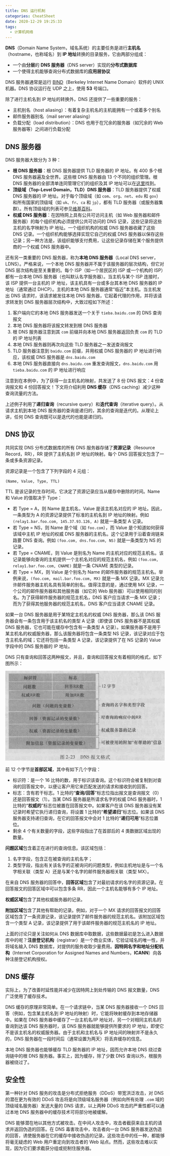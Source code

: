 ```yaml
---
title: DNS 运行机制
categories: CheatSheet
date: 2020-12-29 19:25:33
tags:
  - 计算机网络
---
```


**DNS**（Domain Name System，域名系统）的主要任务是进行**主机名**（hostname，也称域名）到 **IP 地址**转换的目录服务，它由两部分组成：

- 一个由**分层**的 **DNS 服务器**（DNS server）实现的**分布式数据库**
- 一个使得主机能够查询分布式数据库的**应用层协议**

DNS 服务器通常是运行 [BIND](https://www.isc.org/bind/)（Berkeley Internet Name Domain）软件的 UNIX 机器。DNS 协议运行在 UDP 之上，使用 **53** 号端口。

<!-- more -->

除了进行主机名到 IP 地址的转换外，DNS 还提供了一些重要的服务：

- 主机别名（host aliasing）：有着复杂主机名的主机能拥有一个或着多个别名
- 邮件服务器别名（mail server aliasing）
- 负载分配（load distribution）：DNS 也用于在冗余的服务器（如冗余的 Web 服务器等）之间进行负载分配

## DNS 服务器

DNS 服务器大致分为 3 种：

- **根 DNS 服务器**：根 DNS 服务器提供 TLD 服务器的 IP 地址。有 400 多个根 DNS 服务器遍及全世界。这些根 DNS 服务器由 13 个不同的组织管理。根 DNS 服务器的全部清单连同管理它们的组织及其 IP 地址可以在[这里](https://root-servers.org/)找到。
- **顶级域（Top-Level Domain，TLD）DNS 服务器**：TLD 服务器提供了权威 DNS 服务器的 IP 地址。对于每个顶级域（如 `com`、`org`、`net`、`edu` 和 `gov`）和所有国家的顶级域（如 `uk`、`fr`、`ca` 和 `jp`），都有 TLD 服务器（或服务器集群）。所有顶级域的列表可参见[维基百科](https://zh.wikipedia.org/wiki/%E4%BA%92%E8%81%94%E7%BD%91%E9%A1%B6%E7%BA%A7%E5%9F%9F%E5%88%97%E8%A1%A8)。
- **权威 DNS 服务器**：在因特网上具有公共可访问主机（如 Web 服务器和邮件服务器）的每个组织机构必须提供公共可访问的 DNS 记录，这些记录将这些主机的名字映射为 IP 地址。一个组织机构的权威 DNS 服务器收藏了这些 DNS 记录。一个组织机构能够选择实现它自己的权威 DNS 服务器以保存这些记录；另一种方法是，该组织能够支付费用，让这些记录存储在某个服务提供商的一个权威 DNS 服务器中。

还有另一类重要的 DNS 服务器，称为**本地 DNS 服务器**（Local DNS server，LDNS）。严格来说，一个本地 DNS 服务器并不属于该服务器的层次结构，但它对 DNS 层次结构是至关重要的。每个 ISP（如一个居民区的 ISP 或一个机构的 ISP）都有一台本地 DNS 服务器（也叫默认名字服务器）。当主机与某个 ISP 连接时，该 ISP 提供一台主机的 IP 地址，该主机具有一台或多台其本地 DNS 服务器的 IP 地址（通常通过 DHCP）。主机的本地 DNS 服务器通常“临近”本主机。当主机发出 DNS 请求时，该请求被发往本地 DNS 服务器，它起着代理的作用，并将该请求转发到 DNS 服务器层次结构中，大致过程如下所述：

1. 客户端向它的本地 DNS 服务器发送一个关于 `tieba.baidu.com` 的 DNS 查询报文
2. 本地 DNS 服务器将该报文转发到根 DNS 服务器
3. 根 DNS 服务器注意到其 `com` 前缀并向本地 DNS 服务器返回负责 `com` 的 TLD 的 IP 地址列表
4. 本地 DNS 服务器则再次向这些 TLD 服务器之一发送查询报文
5. TLD 服务器注意到 `baidu.com` 前缀，并用权威 DNS 服务器的 IP 地址进行响应，该权威 DNS 服务器是 `dns.baidu.com`
6. 本地 DNS 服务器直接向 `dns.baidu.com` 重发查询报文，`dns.baidu.com` 用 `tieba.baidu.com` 的 IP 地址进行响应

注意到在本例中，为了获得一台主机名的映射，共发送了 8 份 DNS 报文：4 份查询报文和 4 份回答报文！下文将介绍利用 **DNS 缓存**（DNS caching）减少这种查询流量的方法。

上述例子利用了**递归查询**（recursive query）和**迭代查询**（iterative query）。从请求主机到本地 DNS 服务器的查询是递归的，其余的查询是迭代的。从理论上讲，任何 DNS 查询既可以是迭代的也能是递归的。

## DNS 协议

共同实现 DNS 分布式数据库的所有 DNS 服务器存储了**资源记录**（Resource Record，RR），RR 提供了主机名到 IP 地址的映射。每个 DNS 回答报文包含了一条或多条资源记录。

资源记录是一个包含了下列字段的 4 元组：

```text
(Name, Value, Type, TTL)
```

TTL 是该记录的生存时间，它决定了资源记录应当从缓存中删除的时间。Name 和 Value 的值取决于 Type：

- 若 Type = A，则 Name 是主机名，Value 是该主机名对应的 IP 地址。因此，一条类型为 A 的资源记录提供了标准的主机名到 IP 地址的映射。例如 `(relay1.bar.foo.com, 145.37.93.126, A)` 就是一条类型 A 记录。
- 若 Type = NS，则 Name 是个域（如 `foo.com`），而 Value 是个知道如何获得该域中主机 IP 地址的权威 DNS 服务器的主机名。这个记录用于沿着查询链来路要 DNS 查询。例如 `(foo.com, dns.foo.com, NS)` 就是一条类型为 NS 的记录。
- 若 Type = CNAME，则 Value 是别名为 Name 的主机对应的规范主机名。该记录能够向查询的主机提供一个主机名对应的规范主机名，例如 `(foo.com, relay1.bar.foo.com, CNAME)` 就是一条 CNAME 类型的记录。
- 若 Type = MX，则 Value 是个别名为 Name 的邮件服务器的规范主机名。举例来说，`(foo.com, mail.bar.foo.com, MX)` 就是一条 MX 记录。MX 记录允许邮件服务器主机名具有简单的别名。值得注意的是，通过使用 MX 记录，一个公司的邮件服务器和其他服务器（如它的 Web 服务器）可以使用相同的别名。为了获得邮件服务器的规范主机名，DNS 客户应当请求一条 MX 记录；而为了获得其他服务器的规范主机名，DNS 客户应当请求 CNAME 记录。

如果一台 DNS 服务器是用于某特定主机名的权威 DNS 服务器，那么该 DNS 服务器会有一条包含用于该主机名的类型 A 记录（即使该 DNS 服务器不是其权威 DNS 服务器，它也可能在缓存中包含有一条类型 A 记录）。如果服务器不是用于某主机名的权威服务器，那么该服务器将包含一条类型 NS 记录，该记录对应于包含主机名的域；它还将包括一条类型 A 记录，该记录提供了在 NS 记录的 Value 字段中的 DNS 服务器的 IP 地址。

DNS 只有查询和回答这两种报文，并且，查询和回答报文有着相同的格式，如下图所示：

![dns message](/images/dns-message.jpg)

前 12 个字节是**首部区域**，其中有如下几个字段：

- 标识符：是一个 16 比特的数，用于标识该查询。这个标识符会被复制到对查询的回答报文中，以便让客户用它来匹配发送的请求和接收到的回答。
- 标志：含有若干标志。1 比特的“**查询/回答**”标志位指出报文是查询报文（0）还是回答报文（1）。当某 DNS 服务器是所请求名字的权威 DNS 服务器时，1 比特的“**权威的**”标志位被置在回答报文中。如果客户在该 DNS 服务器没有某记录时希望它执行递归查询，将设置 1 比特的“**希望递归**”标志位。如果该 DNS 服务器支持递归查询，在它的回答报文中会对 1 比特的“**递归可用**”标志位置位。
- 剩余 4 个有关数量的字段，这些字段指出了在首部后的 4 类数据区域出现的数量。

**问题区域**包含着正在进行的查询信息。该区域包括：

1. 名字字段，包含正在被查询的主机名字；
2. 类型字段，指出有关该名字的正被询问的问题类型，例如主机地址是与一个名字相关联（类型 A）还是与某个名字的邮件服务器相关联（类型 MX）。

在来自 DNS 服务器的回答中，**回答区域**包含了对最初请求的名字的资源记录。在回答报文的回答区域中可以包含多条 RR，因此一个主机名能够有多个 IP 地址。

**权威区域**包含了其他权威服务器的记录。

**附加区域**包含了其他有帮助的记录。例如，对于一个 MX 请求的回答报文的回答区域包含了一条资源记录，该记录提供了邮件服务器的规范主机名。该附加区域包含一个类型 A 记录，该记录提供了用于该邮件服务器的规范主机名的 IP 地址。

上面的讨论只是关注如何从 DNS 数据库中取数据，这些数据最初是怎么进入数据库中的呢？**注册登记机构**（registrar）是一个商业实体，它验证域名的唯一性，并将域名输入 DNS 数据库，对提供的服务收取少量费用。**因特网名字和地址分配机构**（Internet Corporation for Assigned Names and Numbers，**ICANN**）向各种注册登记机构授权。

## DNS 缓存

实际上，为了改善时延性能并减少在因特网上到处传输的 DNS 报文数量，DNS 广泛使用了缓存技术。

DNS 缓存的原理非常简单。在一个请求链中，当某 DNS 服务器接收一个 DNS 回答（例如，包含某主机名到 IP 地址的映射）时，它能将映射缓存到本地存储器中。如果在 DNS 服务器中缓存了一台主机名/IP 地址对，另一个对相同主机名的查询到达该 DNS 服务器时，该 DNS 服务器就能够提供所要求的 IP 地址，即使它不是该主机名的权威服务器。由于主机和主机名与 IP 地址间的映射并不是永久的，DNS 服务器在一段时间后（通常设置为两天）将丢弃缓存的信息。

本地 DNS 服务器也能够缓存 TLD 服务器的 IP 地址，因而允许本地 DNS 绕过查询链中的根 DNS 服务器。事实上，因为缓存，除了少数 DNS 查询以外，根服务器被绕过了。

## 安全性

第一种针对 DNS 服务的攻击是分布式拒绝服务（DDoS）带宽洪泛攻击，对 DNS 的潜在更为有效的 DDoS 攻击将是向顶级域名服务器（例如向所有处理 `.com` 域的顶级域名服务器）发送大量的 DNS 请求，以上两种 DDoS 攻击的严重性都可以通过本地 DNS 服务器中的缓存技术可将部分地被缓解。

DNS 能够潜在地以其他方式被攻击。在中间人攻击中，攻击者截获来自主机的请求并返回伪造的回答。在 DNS 毒害攻击中，攻击者向一台 DNS 服务器发送伪造的回答，诱使服务器在它的缓存中接收伪造的记录。这些攻击中的任一种，都能够将毫无疑虑的 Web 用户重定向到攻击者的 Web 站点。然而，这些攻击难以实现，因为它们要求截获分组或扼制住服务器。
